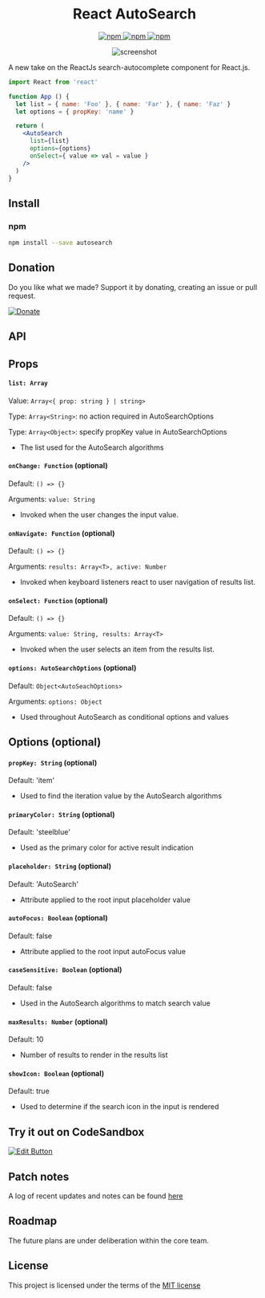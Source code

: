 <h1 align="center">React AutoSearch</h1>
<p align="center">
  <a href="https://www.npmjs.com/package/autosearch">
    <img alt="npm" src="https://img.shields.io/npm/v/autosearch?style=flat" />
  </a>
  <a href="https://www.npmjs.com/package/autosearch">
    <img alt="npm" src="https://img.shields.io/npm/dw/autosearch?style=flat?&color=blue" />
  </a>
  <a href="https://www.npmjs.com/package/autosearch">
    <img alt="npm" src="https://img.shields.io/github/package-json/dependency-version/capriok/autosearch/dev/@types/react" />
  </a>
</p>

<p align="center">
  <img alt="screenshot" src="https://i.gyazo.com/feff88e421e29781edc414c4e041e5ec.png" >
</p>

A new take on the ReactJs search-autocomplete component for React.js.

```jsx
import React from 'react'

function App () {
  let list = { name: 'Foo' }, { name: 'Far' }, { name: 'Faz' }
  let options = { propKey: 'name' }

  return (
    <AutoSearch
      list={list}
      options={options}
      onSelect={ value => val = value }
    />
  )
}
```

## Install

### npm

```bash
npm install --save autosearch
```

## Donation

Do you like what we made? Support it by donating, creating an issue or pull request.

[![Donate](https://img.shields.io/badge/Donate-PayPal-blue.svg)](https://paypal.me/capriok7)

## API

## Props

#### `list: Array`
Value: `Array<{ prop: string } | string>`

Type: `Array<String>`: no action required in AutoSearchOptions

Type: `Array<Object>`: specify propKey value in AutoSearchOptions

- The list used for the AutoSearch algorithms

#### `onChange: Function` (optional)
Default: `() => {}`

Arguments: `value: String`

- Invoked when the user changes the input value.

#### `onNavigate: Function` (optional)
Default: `() => {}`

Arguments: `results: Array<T>, active: Number`

- Invoked when keyboard listeners react to user navigation of results list.

#### `onSelect: Function` (optional)
Default: `() => {}`

Arguments: `value: String, results: Array<T>`

- Invoked when the user selects an item from the results list.

#### `options: AutoSearchOptions` (optional)
Default: `Object<AutoSeachOptions>`

Arguments: `options: Object`

- Used throughout AutoSearch as conditional options and values

## Options (optional)

#### `propKey: String`  (optional)
Default: 'item'

- Used to find the iteration value by the AutoSearch algorithms

#### `primaryColor: String`  (optional)
Default:  'steelblue'

- Used as the primary color for active result indication

#### `placeholder: String` (optional)
Default: 'AutoSearch'

- Attribute applied to the root input placeholder value

#### `autoFocus: Boolean` (optional)
Default:  false

- Attribute applied to the root input autoFocus value

#### `caseSensitive: Boolean` (optional)
Default: false

- Used in the AutoSearch algorithms to match search value

#### `maxResults: Number` (optional)
Default: 10

- Number of results to render in the results list

#### `showIcon: Boolean` (optional)
Default: true

- Used to determine if the search icon in the input is rendered 

## Try it out on CodeSandbox
[![Edit Button](https://svgshare.com/i/KAx.svg)](https://codesandbox.io/s/autosearch-ltzg7)

## Patch notes
A log of recent updates and notes can be found [here](https://autosearch.kylecaprio.dev/patchnotes)

## Roadmap
The future plans are under deliberation within the core team.

## License
This project is licensed under the terms of the [MIT license](/LICENSE)

